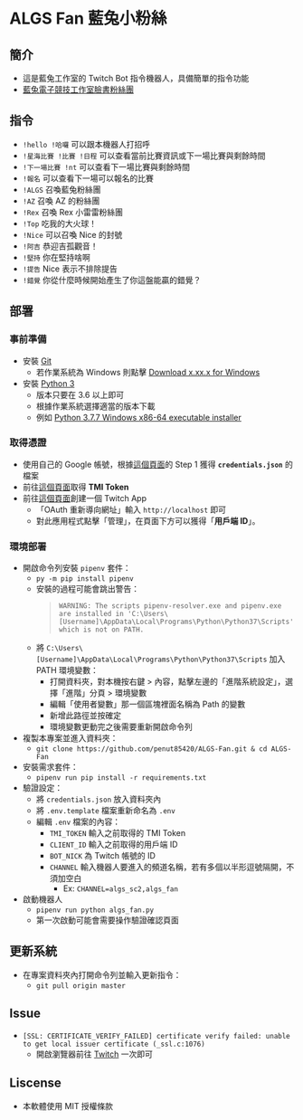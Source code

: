 # ALGS Fan 藍兔小粉絲

## 簡介
+ 這是藍兔工作室的 Twitch Bot 指令機器人，具備簡單的指令功能
+ [藍兔電子競技工作室臉書粉絲團](https://www.facebook.com/ALGSSC2/)

## 指令
+ `!hello !哈囉` 可以跟本機器人打招呼
+ `!星海比賽 !比賽 !日程` 可以查看當前比賽資訊或下一場比賽與剩餘時間
+ `!下一場比賽 !nt` 可以查看下一場比賽與剩餘時間
+ `!報名` 可以查看下一場可以報名的比賽
+ `!ALGS` 召喚藍兔粉絲團
+ `!AZ` 召喚 AZ 的粉絲團
+ `!Rex` 召喚 Rex 小雷雷粉絲團
+ `!Top` 吃我的大火球！
+ `!Nice` 可以召喚 Nice 的封號
+ `!阿吉` 恭迎吉孤觀音！
+ `!堅持` 你在堅持啥啊
+ `!提告` Nice 表示不排除提告
+ `!錯覺` 你從什麼時候開始產生了你這盤能贏的錯覺？

## 部署
### 事前準備
+ 安裝 [Git](https://git-scm.com/)
    + 若作業系統為 Windows 則點擊 [Download x.xx.x for Windows](https://git-scm.com/download/win)
+ 安裝 [Python 3](https://www.python.org/downloads/)
    + 版本只要在 3.6 以上即可
    + 根據作業系統選擇適當的版本下載
    + 例如 [Python 3.7.7 Windows x86-64 executable installer](https://www.python.org/ftp/python/3.7.7/python-3.7.7-amd64.exe)

### 取得憑證
+ 使用自己的 Google 帳號，根據[這個頁面](https://developers.google.com/calendar/quickstart/python)的 Step 1 獲得 **`credentials.json`** 的檔案
+ 前往[這個頁面](https://twitchapps.com/tmi/)取得 **TMI Token**
+ 前往[這個頁面](https://dev.twitch.tv/console/apps/create)創建一個 Twitch App
    + 「OAuth 重新導向網址」輸入 `http://localhost` 即可
    + 對此應用程式點擊「管理」，在頁面下方可以獲得「**用戶端 ID**」。

### 環境部署
+ 開啟命令列安裝 `pipenv` 套件：
    + `py -m pip install pipenv`
    + 安裝的過程可能會跳出警告：
        > `WARNING: The scripts pipenv-resolver.exe and pipenv.exe are installed in 'C:\Users\[Username]\AppData\Local\Programs\Python\Python37\Scripts' which is not on PATH.`
    + 將 `C:\Users\[Username]\AppData\Local\Programs\Python\Python37\Scripts` 加入 PATH 環境變數：
        + 打開資料夾，對本機按右鍵 > 內容，點擊左邊的「進階系統設定」，選擇「進階」分頁 > 環境變數
        + 編輯「使用者變數」那一個區塊裡面名稱為 Path 的變數
        + 新增此路徑並按確定
        + 環境變數更動完之後需要重新開啟命令列
+ 複製本專案並進入資料夾：
    + `git clone https://github.com/penut85420/ALGS-Fan.git & cd ALGS-Fan`
+ 安裝需求套件：
    + `pipenv run pip install -r requirements.txt`
+ 驗證設定：
    + 將 `credentials.json` 放入資料夾內
    + 將 `.env.template` 檔案重新命名為 `.env`
    + 編輯 `.env` 檔案的內容：
        + `TMI_TOKEN` 輸入之前取得的 TMI Token
        + `CLIENT_ID` 輸入之前取得的用戶端 ID
        + `BOT_NICK` 為 Twitch 帳號的 ID
        + `CHANNEL` 輸入機器人要進入的頻道名稱，若有多個以半形逗號隔開，不須加空白
            + Ex: `CHANNEL=algs_sc2,algs_fan`
+ 啟動機器人
    + `pipenv run python algs_fan.py`
    + 第一次啟動可能會需要操作驗證確認頁面

## 更新系統
+ 在專案資料夾內打開命令列並輸入更新指令：
    + `git pull origin master`

## Issue
+ `[SSL: CERTIFICATE_VERIFY_FAILED] certificate verify failed: unable to get local issuer certificate (_ssl.c:1076)`
    + 開啟瀏覽器前往 [Twitch](https://www.twitch.tv/) 一次即可

## Liscense
+ 本軟體使用 MIT 授權條款
